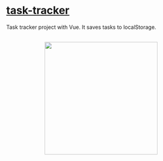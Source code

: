 # [task-tracker](https://vue-task-tracker.netlify.app)
Task tracker project with Vue. It saves tasks to localStorage.
<br><br>
<p align="center">
  <img 
    src="https://user-images.githubusercontent.com/13501074/115089668-69a0a080-9f1b-11eb-854d-db0dd7b5a223.png" 
    data-canonical-src="https://user-images.githubusercontent.com/13501074/115089668-69a0a080-9f1b-11eb-854d-db0dd7b5a223.png" 
    width="300" />
</p>
